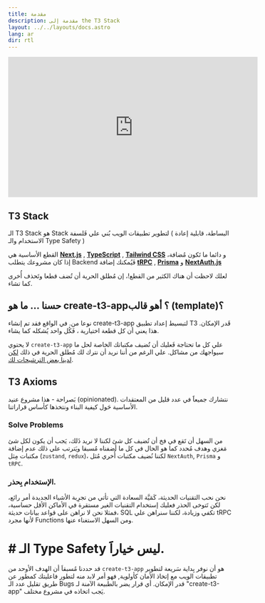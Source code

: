```yaml
---
title: مقدمة
description: مقدمة إلى the T3 Stack
layout: ../../layouts/docs.astro
lang: ar
dir: rtl
---
```


<div class="embed">
<iframe width="560" height="315" src="https://www.youtube.com/embed/PbjHxIuHduU" title="The best stack for your next project" frameborder="0" allow="accelerometer; autoplay; clipboard-write; encrypted-media; gyroscope; picture-in-picture" allowfullscreen></iframe>
</div>

## T3 Stack

الـ T3 Stack هو Stack لتطوير تطبيقات الويب بُني علي فَلسفة ( البساطة، قابلية إعادة الاستخدام والـ Type Safety )

القطع الأساسية هي [**Next.js**](https://nextjs.org/) , [**TypeScript**](https://typescriptlang.org/) , [**Tailwind CSS**](https://tailwindcss.com/) و دائما ما تَكون مُضافة، إذا كان مشروعك يتطلب Backend فَيُمكنك إضافة [**tRPC**](https://trpc.io/) , [**Prisma**](https://prisma.io/) و [**NextAuth.js**](https://next-auth.js.org/)

لعلك لاحظت أن هناك الكثير من القطع!، إن مُطلق الحرية أن تُضف قطعا وتَحذف أُخرى كما تشاء.

## حسنا … ما هو create-t3-app؟ أهو قالب (template)؟

نوعا من. في الواقع فقد تم إنشاء create-t3-app لتبسيط إعداد تطبيق T3 قَدر الإمكان. هذا يعني أن كل قطعة اختيارية ، فَكُل واحد يُشكله كما يشاء.

لا يحتوي `create-t3-app` علي كل ما تحتاجة فَعليك أن تُضيف مكتباتك الخاصة لحل ما سيواجهك من مشاكل. علي الرغم من أننا نريد أن نترك لك مُطلق الحرية في ذلك [لكن لدينا بعض الترشيحات لك](/en/other-recs).

## T3 Axioms

بَصراحة - هذا مشروع عنيد (opinionated). نتشارك جميعاََ في عدد قليل من المعتقدات الأساسية حَول كيفية البناء ونتخذها كأساس قراراتنا.

### Solve Problems

من السهل أن تَقع في فخ أن تُضيف كل شئ لكننا لا نريد ذَلك، يَجب أن يكون لكل شئ مَغزي وهدف مُحدد كما هو الحال في كل ما أضفناه مُسبقا ويَترتب علي ذلك عدم إضافة مكتبات مِثل (`zustand`, `redux`)، لكننا نُضيف مكتبات أُخري مُثل `NextAuth`, `Prisma` و `tRPC`.

### الإستخدام بِحذر.

نحن نحب التقنيات الحديثة، كَمَيَّة السعادة التي تأتي من تجرِبة الأشياء الجديدة أمر رائع، لكن تَتوخى الحذر فعليك إستخدام التقنيات الغير مستقرة في الأماكن الأقل حساسية، فمثلا نحن لا نراهن على قواعد بيانات حديثة، SQL تكفي وزيادة، لكننا سنراهن علي tRPC لأنها مجرد Functions ومن السهل الاستغناء عنها.

# # الـ Type Safety ليس خياراََ.

قد حددنا مُسبقاَ أن الهدف الأوحد من `create-t3-app` هو أن نوفر بِداية سَريعة لتطوير تطبيقات الويب مع إتخاذ الأمان كأولوية, فهو أمر لابد منه لتطور فاعليتك كمطور عن طريق تقليل عدد الـ Bugs قدر الإمكان.
أي قرار يضر بالطبيعة الآمنة لـ "create-t3-app" يَجب اتخاذه في مشروع مختلف.
